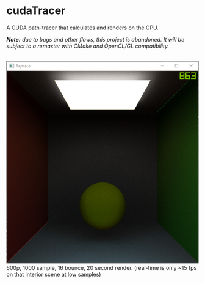 # cudaTracer
A CUDA path-tracer that calculates and renders on the GPU.

***Note:** due to bugs and other flaws, this project is abandoned. It will be subject to a remaster with CMake and OpenCL/GL compatibility.*
<br><br>

![Example 1](https://github.com/Xeladarocks/cudaTracer/blob/master/imgs/600p1000s16b.png?raw=true)
600p, 1000 sample, 16 bounce, 20 second render. (real-time is only ~15 fps on that interior scene at low samples)
